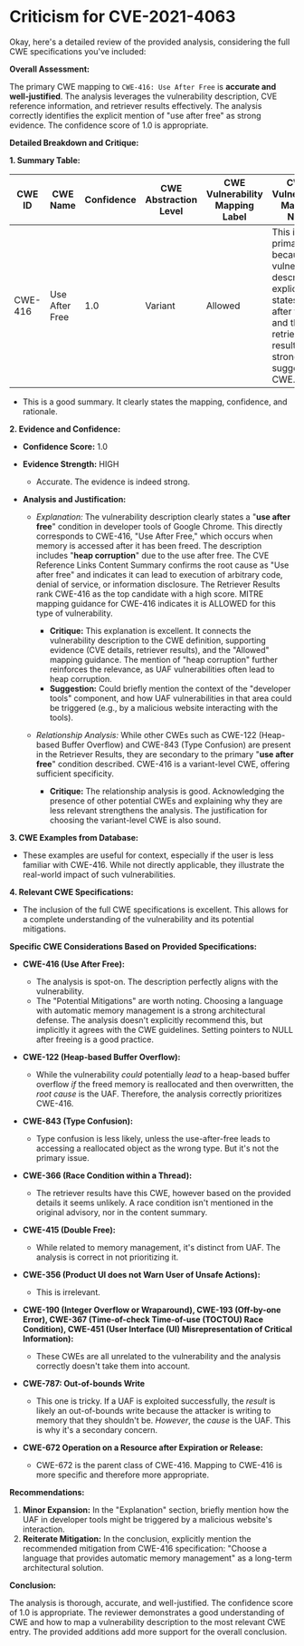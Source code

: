 # Criticism for CVE-2021-4063

Okay, here's a detailed review of the provided analysis, considering the full CWE specifications you've included:

**Overall Assessment:**

The primary CWE mapping to `CWE-416: Use After Free` is **accurate and well-justified**. The analysis leverages the vulnerability description, CVE reference information, and retriever results effectively. The analysis correctly identifies the explicit mention of "use after free" as strong evidence.  The confidence score of 1.0 is appropriate.

**Detailed Breakdown and Critique:**

**1. Summary Table:**

| CWE ID | CWE Name | Confidence | CWE Abstraction Level | CWE Vulnerability Mapping Label | CWE-Vulnerability Mapping Notes |
|---|---|---|---|---|---|
| CWE-416 | Use After Free | 1.0 | Variant | Allowed | This is the primary CWE because the vulnerability description explicitly states "Use after free" and the retriever results also strongly suggest this CWE. |

   - This is a good summary. It clearly states the mapping, confidence, and rationale.

**2. Evidence and Confidence:**

*   **Confidence Score:** 1.0
*   **Evidence Strength:** HIGH

    - Accurate.  The evidence is indeed strong.

*   **Analysis and Justification:**

    -   *Explanation:* The vulnerability description clearly states a "**use after free**" condition in developer tools of Google Chrome. This directly corresponds to CWE-416, "Use After Free," which occurs when memory is accessed after it has been freed. The description includes "**heap corruption**" due to the use after free. The CVE Reference Links Content Summary confirms the root cause as "Use after free" and indicates it can lead to execution of arbitrary code, denial of service, or information disclosure. The Retriever Results rank CWE-416 as the top candidate with a high score. MITRE mapping guidance for CWE-416 indicates it is ALLOWED for this type of vulnerability.

        - **Critique:** This explanation is excellent. It connects the vulnerability description to the CWE definition, supporting evidence (CVE details, retriever results), and the "Allowed" mapping guidance.  The mention of "heap corruption" further reinforces the relevance, as UAF vulnerabilities often lead to heap corruption.
        - **Suggestion:** Could briefly mention the context of the "developer tools" component, and how UAF vulnerabilities in that area could be triggered (e.g., by a malicious website interacting with the tools).

    -   *Relationship Analysis:* While other CWEs such as CWE-122 (Heap-based Buffer Overflow) and CWE-843 (Type Confusion) are present in the Retriever Results, they are secondary to the primary "**use after free**" condition described. CWE-416 is a variant-level CWE, offering sufficient specificity.

        - **Critique:** The relationship analysis is good. Acknowledging the presence of other potential CWEs and explaining why they are less relevant strengthens the analysis.  The justification for choosing the variant-level CWE is also sound.

**3. CWE Examples from Database:**

-   These examples are useful for context, especially if the user is less familiar with CWE-416. While not directly applicable, they illustrate the real-world impact of such vulnerabilities.

**4. Relevant CWE Specifications:**

- The inclusion of the full CWE specifications is excellent. This allows for a complete understanding of the vulnerability and its potential mitigations.

**Specific CWE Considerations Based on Provided Specifications:**

*   **CWE-416 (Use After Free):**
    *   The analysis is spot-on.  The description perfectly aligns with the vulnerability.
    *   The "Potential Mitigations" are worth noting.  Choosing a language with automatic memory management is a strong architectural defense. The analysis doesn't explicitly recommend this, but implicitly it agrees with the CWE guidelines. Setting pointers to NULL after freeing is a good practice.

*   **CWE-122 (Heap-based Buffer Overflow):**
    *   While the vulnerability *could* potentially *lead* to a heap-based buffer overflow *if* the freed memory is reallocated and then overwritten, the *root cause* is the UAF. Therefore, the analysis correctly prioritizes CWE-416.

*   **CWE-843 (Type Confusion):**
    *   Type confusion is less likely, unless the use-after-free leads to accessing a reallocated object as the wrong type. But it's not the primary issue.

*   **CWE-366 (Race Condition within a Thread):**
    *   The retriever results have this CWE, however based on the provided details it seems unlikely. A race condition isn't mentioned in the original advisory, nor in the content summary.

*   **CWE-415 (Double Free):**
    *   While related to memory management, it's distinct from UAF. The analysis is correct in not prioritizing it.

*   **CWE-356 (Product UI does not Warn User of Unsafe Actions):**
    *   This is irrelevant.

*   **CWE-190 (Integer Overflow or Wraparound), CWE-193 (Off-by-one Error), CWE-367 (Time-of-check Time-of-use (TOCTOU) Race Condition), CWE-451 (User Interface (UI) Misrepresentation of Critical Information):**
    *   These CWEs are all unrelated to the vulnerability and the analysis correctly doesn't take them into account.

*   **CWE-787: Out-of-bounds Write**
    *   This one is tricky.  If a UAF is exploited successfully, the *result* is likely an out-of-bounds write because the attacker is writing to memory that they shouldn't be.  *However*, the *cause* is the UAF.  This is why it's a secondary concern.

*   **CWE-672 Operation on a Resource after Expiration or Release:**
    *  CWE-672 is the parent class of CWE-416. Mapping to CWE-416 is more specific and therefore more appropriate.

**Recommendations:**

1.  **Minor Expansion:** In the "Explanation" section, briefly mention how the UAF in developer tools might be triggered by a malicious website's interaction.
2.  **Reiterate Mitigation:**  In the conclusion, explicitly mention the recommended mitigation from CWE-416 specification: "Choose a language that provides automatic memory management" as a long-term architectural solution.

**Conclusion:**

The analysis is thorough, accurate, and well-justified. The confidence score of 1.0 is appropriate. The reviewer demonstrates a good understanding of CWE and how to map a vulnerability description to the most relevant CWE entry. The provided additions add more support for the overall conclusion.